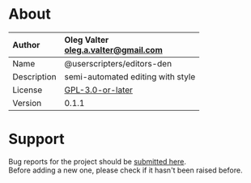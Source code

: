 
# About

| Author       | Oleg Valter<br>[oleg.a.valter@gmail.com](mailto:oleg.a.valter@gmail.com) |
| :----------- | :----------------------- |
| Name | @userscripters/editors-den |
| Description | semi-automated editing with style |
| License | [GPL-3.0-or-later](https://spdx.org/licenses/GPL-3.0-or-later) |
| Version | 0.1.1 |

# Support

Bug reports for the project should be [submitted here](https://github.com/userscripters/editors-den/issues).
<br>Before adding a new one, please check if it hasn't been raised before.
  